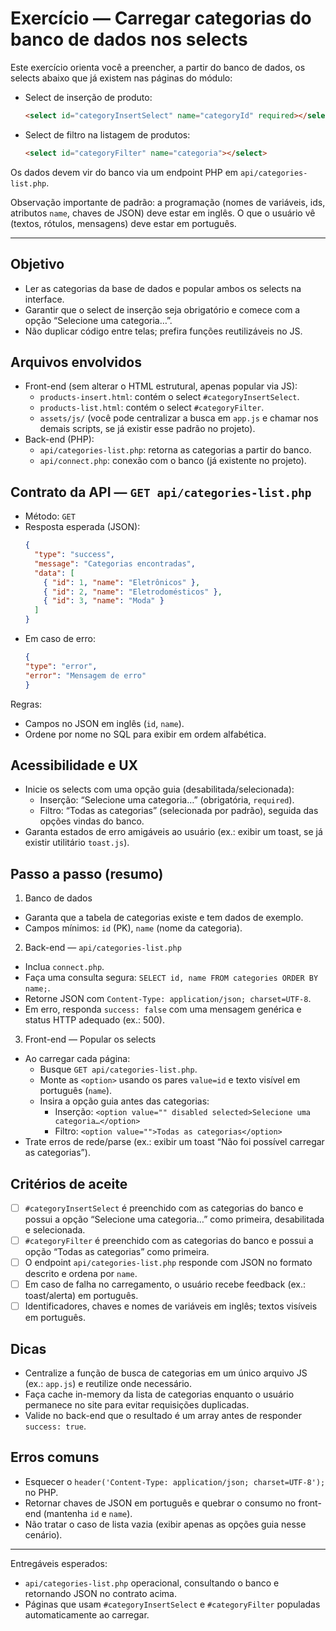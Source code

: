 # Exercício — Carregar categorias do banco de dados nos selects

Este exercício orienta você a preencher, a partir do banco de dados, os selects abaixo que já existem nas páginas do módulo:

- Select de inserção de produto:
  ```html
  <select id="categoryInsertSelect" name="categoryId" required></select>
  ```
- Select de filtro na listagem de produtos:
  ```html
  <select id="categoryFilter" name="categoria"></select>
  ```

Os dados devem vir do banco via um endpoint PHP em `api/categories-list.php`.

Observação importante de padrão: a programação (nomes de variáveis, ids, atributos `name`, chaves de JSON) deve estar em inglês. O que o usuário vê (textos, rótulos, mensagens) deve estar em português.

---

## Objetivo

- Ler as categorias da base de dados e popular ambos os selects na interface.
- Garantir que o select de inserção seja obrigatório e comece com a opção “Selecione uma categoria…”.
- Não duplicar código entre telas; prefira funções reutilizáveis no JS.

## Arquivos envolvidos

- Front-end (sem alterar o HTML estrutural, apenas popular via JS):
  - `products-insert.html`: contém o select `#categoryInsertSelect`.
  - `products-list.html`: contém o select `#categoryFilter`.
  - `assets/js/` (você pode centralizar a busca em `app.js` e chamar nos demais scripts, se já existir esse padrão no projeto).
- Back-end (PHP):
  - `api/categories-list.php`: retorna as categorias a partir do banco.
  - `api/connect.php`: conexão com o banco (já existente no projeto).

## Contrato da API — `GET api/categories-list.php`

- Método: `GET`
- Resposta esperada (JSON):
  ```json
  {
    "type": "success",
    "message": "Categorias encontradas",
    "data": [
      { "id": 1, "name": "Eletrônicos" },
      { "id": 2, "name": "Eletrodomésticos" },
      { "id": 3, "name": "Moda" }
    ]
  }
  ```
- Em caso de erro:
  ```json
  { 
  "type": "error", 
  "error": "Mensagem de erro" 
  }
  ```

Regras:
- Campos no JSON em inglês (`id`, `name`).
- Ordene por nome no SQL para exibir em ordem alfabética.

## Acessibilidade e UX

- Inicie os selects com uma opção guia (desabilitada/selecionada):
  - Inserção: “Selecione uma categoria…” (obrigatória, `required`).
  - Filtro: “Todas as categorias” (selecionada por padrão), seguida das opções vindas do banco.
- Garanta estados de erro amigáveis ao usuário (ex.: exibir um toast, se já existir utilitário `toast.js`).

## Passo a passo (resumo)

1) Banco de dados
- Garanta que a tabela de categorias existe e tem dados de exemplo.
- Campos mínimos: `id` (PK), `name` (nome da categoria).

2) Back-end — `api/categories-list.php`
- Inclua `connect.php`.
- Faça uma consulta segura: `SELECT id, name FROM categories ORDER BY name;`.
- Retorne JSON com `Content-Type: application/json; charset=UTF-8`.
- Em erro, responda `success: false` com uma mensagem genérica e status HTTP adequado (ex.: 500).

3) Front-end — Popular os selects
- Ao carregar cada página:
  - Busque `GET api/categories-list.php`.
  - Monte as `<option>` usando os pares `value=id` e texto visível em português (`name`).
  - Insira a opção guia antes das categorias:
    - Inserção: `<option value="" disabled selected>Selecione uma categoria…</option>`
    - Filtro: `<option value="">Todas as categorias</option>`
- Trate erros de rede/parse (ex.: exibir um toast “Não foi possível carregar as categorias”).

## Critérios de aceite

- [ ] `#categoryInsertSelect` é preenchido com as categorias do banco e possui a opção “Selecione uma categoria…” como primeira, desabilitada e selecionada.
- [ ] `#categoryFilter` é preenchido com as categorias do banco e possui a opção “Todas as categorias” como primeira.
- [ ] O endpoint `api/categories-list.php` responde com JSON no formato descrito e ordena por `name`.
- [ ] Em caso de falha no carregamento, o usuário recebe feedback (ex.: toast/alerta) em português.
- [ ] Identificadores, chaves e nomes de variáveis em inglês; textos visíveis em português.

## Dicas

- Centralize a função de busca de categorias em um único arquivo JS (ex.: `app.js`) e reutilize onde necessário.
- Faça cache in-memory da lista de categorias enquanto o usuário permanece no site para evitar requisições duplicadas.
- Valide no back-end que o resultado é um array antes de responder `success: true`.

## Erros comuns

- Esquecer o `header('Content-Type: application/json; charset=UTF-8');` no PHP.
- Retornar chaves de JSON em português e quebrar o consumo no front-end (mantenha `id` e `name`).
- Não tratar o caso de lista vazia (exibir apenas as opções guia nesse cenário).

---

Entregáveis esperados:
- `api/categories-list.php` operacional, consultando o banco e retornando JSON no contrato acima.
- Páginas que usam `#categoryInsertSelect` e `#categoryFilter` populadas automaticamente ao carregar.

